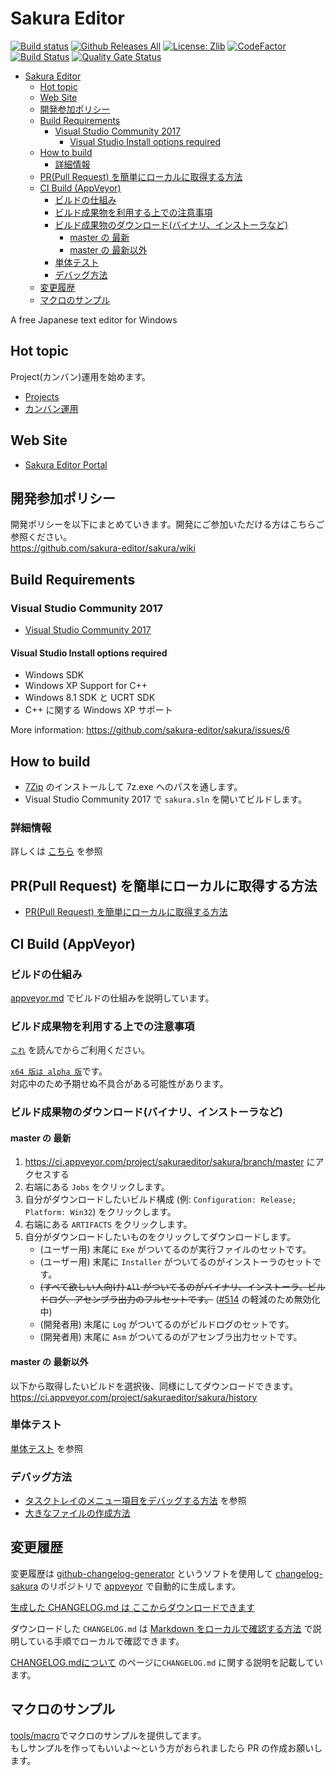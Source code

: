 # Sakura Editor
[![Build status](https://ci.appveyor.com/api/projects/status/xlsp22h1q91mh96j/branch/master?svg=true)](https://ci.appveyor.com/project/sakuraeditor/sakura/branch/master)
[![Github Releases All](https://img.shields.io/github/downloads/sakura-editor/sakura/total.svg)](https://github.com/sakura-editor/sakura/releases "All Releases")
[![License: Zlib](https://img.shields.io/badge/License-Zlib-lightgrey.svg)](https://opensource.org/licenses/Zlib)
[![CodeFactor](https://www.codefactor.io/repository/github/sakura-editor/sakura/badge)](https://www.codefactor.io/repository/github/sakura-editor/sakura)
[![Build Status](https://dev.azure.com/sakuraeditor/sakura/_apis/build/status/sakura-editor.sakura?branchName=master)](https://dev.azure.com/sakuraeditor/sakura/_build/latest?definitionId=3&branchName=master)
[![Quality Gate Status](https://sonarcloud.io/api/project_badges/measure?project=sakura-editor_sakura&metric=alert_status)](https://sonarcloud.io/dashboard?id=sakura-editor_sakura)

<!-- TOC -->

- [Sakura Editor](#sakura-editor)
    - [Hot topic](#hot-topic)
    - [Web Site](#web-site)
    - [開発参加ポリシー](#開発参加ポリシー)
    - [Build Requirements](#build-requirements)
        - [Visual Studio Community 2017](#visual-studio-community-2017)
            - [Visual Studio Install options required](#visual-studio-install-options-required)
    - [How to build](#how-to-build)
        - [詳細情報](#詳細情報)
    - [PR(Pull Request) を簡単にローカルに取得する方法](#prpull-request-を簡単にローカルに取得する方法)
    - [CI Build (AppVeyor)](#ci-build-appveyor)
        - [ビルドの仕組み](#ビルドの仕組み)
        - [ビルド成果物を利用する上での注意事項](#ビルド成果物を利用する上での注意事項)
        - [ビルド成果物のダウンロード(バイナリ、インストーラなど)](#ビルド成果物のダウンロードバイナリインストーラなど)
            - [master の 最新](#master-の-最新)
            - [master の 最新以外](#master-の-最新以外)
        - [単体テスト](#単体テスト)
        - [デバッグ方法](#デバッグ方法)
    - [変更履歴](#変更履歴)
    - [マクロのサンプル](#マクロのサンプル)

<!-- /TOC -->

A free Japanese text editor for Windows

## Hot topic
Project(カンバン)運用を始めます。

- [Projects](https://github.com/orgs/sakura-editor/projects)
- [カンバン運用](https://github.com/sakura-editor/sakura/wiki/ProjectOperation)

## Web Site
- [Sakura Editor Portal](https://sakura-editor.github.io/)

## 開発参加ポリシー
開発ポリシーを以下にまとめていきます。開発にご参加いただける方はこちらご参照ください。  
https://github.com/sakura-editor/sakura/wiki

## Build Requirements
### Visual Studio Community 2017
- [Visual Studio Community 2017](https://www.visualstudio.com/downloads/)

#### Visual Studio Install options required
- Windows SDK
- Windows XP Support for C++
- Windows 8.1 SDK と UCRT SDK
- C++ に関する Windows XP サポート

More information: https://github.com/sakura-editor/sakura/issues/6

## How to build

- [7Zip](https://sevenzip.osdn.jp/) のインストールして 7z.exe へのパスを通します。
- Visual Studio Community 2017 で `sakura.sln` を開いてビルドします。

### 詳細情報

詳しくは [こちら](build.md) を参照

## PR(Pull Request) を簡単にローカルに取得する方法

- [PR(Pull Request) を簡単にローカルに取得する方法](get-PR.md)


## CI Build (AppVeyor)

### ビルドの仕組み

[appveyor.md](appveyor.md) でビルドの仕組みを説明しています。

### ビルド成果物を利用する上での注意事項

[`これ`](installer/warning.txt) を読んでからご利用ください。

[`x64 版は alpha 版`](installer/warning-alpha.txt)です。  
対応中のため予期せぬ不具合がある可能性があります。 

### ビルド成果物のダウンロード(バイナリ、インストーラなど)

#### master の 最新

1. https://ci.appveyor.com/project/sakuraeditor/sakura/branch/master にアクセスする
2. 右端にある `Jobs` をクリックします。
3. 自分がダウンロードしたいビルド構成 (例: `Configuration: Release; Platform: Win32`) をクリックします。
4. 右端にある `ARTIFACTS` をクリックします。
5. 自分がダウンロードしたいものをクリックしてダウンロードします。
   - (ユーザー用) 末尾に `Exe` がついてるのが実行ファイルのセットです。
   - (ユーザー用) 末尾に `Installer` がついてるのがインストーラのセットです。
   - ~~(すべて欲しい人向け) `All` がついてるのがバイナリ、インストーラ、ビルドログ、アセンブラ出力のフルセットです。~~ ([#514](https://github.com/sakura-editor/sakura/issues/514) の軽減のため無効化中) 
   - (開発者用) 末尾に `Log` がついてるのがビルドログのセットです。
   - (開発者用) 末尾に `Asm` がついてるのがアセンブラ出力セットです。

#### master の 最新以外

以下から取得したいビルドを選択後、同様にしてダウンロードできます。  
https://ci.appveyor.com/project/sakuraeditor/sakura/history

### 単体テスト

[単体テスト](unittest.md) を参照

### デバッグ方法

- [タスクトレイのメニュー項目をデバッグする方法](debug-tasktray-menu.md) を参照
- [大きなファイルの作成方法](create-big-file.md)

## 変更履歴

変更履歴は [github-changelog-generator](https://github.com/github-changelog-generator/github-changelog-generator) というソフトを使用して
[changelog-sakura](https://github.com/sakura-editor/changelog-sakura) のリポジトリで [appveyor](https://ci.appveyor.com/project/sakuraeditor/changelog-sakura) で自動的に生成します。 

[生成した CHANGELOG.md は ここからダウンロードできます](https://ci.appveyor.com/project/sakuraeditor/changelog-sakura/branch/master/artifacts) 

ダウンロードした `CHANGELOG.md` は
[Markdown をローカルで確認する方法](https://github.com/sakura-editor/sakura/wiki/markdown-%E3%82%92%E3%83%AD%E3%83%BC%E3%82%AB%E3%83%AB%E3%81%A7%E7%A2%BA%E8%AA%8D%E3%81%99%E3%82%8B%E6%96%B9%E6%B3%95)
で説明している手順でローカルで確認できます。 

[CHANGELOG.mdについて](https://github.com/sakura-editor/sakura/wiki/CHANGELOG.md%E3%81%AB%E3%81%A4%E3%81%84%E3%81%A6) のページに`CHANGELOG.md` に関する説明を記載しています。

## マクロのサンプル

[tools/macro](こちら)でマクロのサンプルを提供してます。  
もしサンプルを作ってもいいよ～という方がおられましたら PR の作成お願いします。
